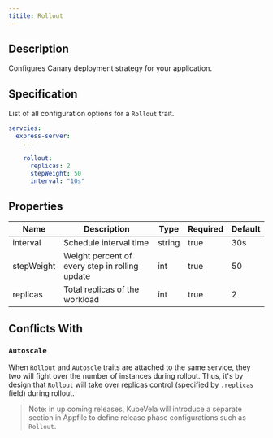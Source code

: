 ```yaml
---
titile: Rollout
---
```


## Description

Configures Canary deployment strategy for your application.

## Specification

List of all configuration options for a `Rollout` trait.

```yaml
servcies:
  express-server:
    ...

    rollout:
      replicas: 2
      stepWeight: 50
      interval: "10s"
```

## Properties

Name | Description | Type | Required | Default 
------------ | ------------- | ------------- | ------------- | ------------- 
 interval | Schedule interval time | string | true | 30s 
 stepWeight | Weight percent of every step in rolling update | int | true | 50 
 replicas | Total replicas of the workload | int | true | 2 

## Conflicts With

### `Autoscale`

When `Rollout` and `Autoscle` traits are attached to the same service, they two will fight over the number of instances during rollout. Thus, it's by design that `Rollout` will take over replicas control (specified by `.replicas` field) during rollout.

> Note: in up coming releases, KubeVela will introduce a separate section in Appfile to define release phase configurations such as `Rollout`.
